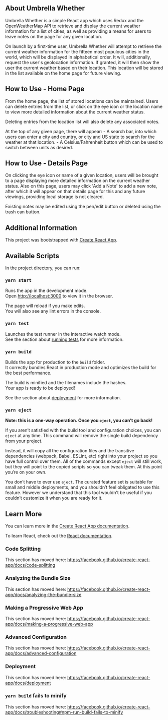 ## About Umbrella Whether

Umbrella Whether is a simple React app which uses Redux and the OpenWeatherMap API to retrieve and display the current weather information for a list of cities, as well as providing a means for users to leave notes on the page for any given location.

On launch by a first-time user, Umbrella Whether will attempt to retrieve the current weather information for the fifteen most populous cities in the world, which will be displayed in alphabetical order. It will, additionally, request the user's geolocation information. If granted, it will then show the user the current weather based on their location. This location will be stored in the list available on the home page for future viewing.

## How to Use - Home Page

From the home page, the list of stored locations can be maintained. Users can delete entries from the list, or click on the eye icon or the location name to view more detailed information about the current weather status.

Deleting entries from the location list will also delete any associated notes.

At the top of any given page, there will appear:
	- A search bar, into which users can enter a city and country, or city and US state to search for the weather at that location.
	- A Celsius/Fahrenheit button which can be used to switch between units as desired.

## How to Use - Details Page

On clicking the eye icon or name of a given location, users will be brought to a page displaying more detailed information on the current weather status. Also on this page, users may click 'Add a Note' to add a new note, after which it will appear on that details page for this and any future viewings, providing local storage is not cleared.

Existing notes may be edited using the pen/edit button or deleted using the trash can button.

## Additional Information

This project was bootstrapped with [Create React App](https://github.com/facebook/create-react-app).

## Available Scripts

In the project directory, you can run:

### `yarn start`

Runs the app in the development mode.<br />
Open [http://localhost:3000](http://localhost:3000) to view it in the browser.

The page will reload if you make edits.<br />
You will also see any lint errors in the console.

### `yarn test`

Launches the test runner in the interactive watch mode.<br />
See the section about [running tests](https://facebook.github.io/create-react-app/docs/running-tests) for more information.

### `yarn build`

Builds the app for production to the `build` folder.<br />
It correctly bundles React in production mode and optimizes the build for the best performance.

The build is minified and the filenames include the hashes.<br />
Your app is ready to be deployed!

See the section about [deployment](https://facebook.github.io/create-react-app/docs/deployment) for more information.

### `yarn eject`

**Note: this is a one-way operation. Once you `eject`, you can’t go back!**

If you aren’t satisfied with the build tool and configuration choices, you can `eject` at any time. This command will remove the single build dependency from your project.

Instead, it will copy all the configuration files and the transitive dependencies (webpack, Babel, ESLint, etc) right into your project so you have full control over them. All of the commands except `eject` will still work, but they will point to the copied scripts so you can tweak them. At this point you’re on your own.

You don’t have to ever use `eject`. The curated feature set is suitable for small and middle deployments, and you shouldn’t feel obligated to use this feature. However we understand that this tool wouldn’t be useful if you couldn’t customize it when you are ready for it.

## Learn More

You can learn more in the [Create React App documentation](https://facebook.github.io/create-react-app/docs/getting-started).

To learn React, check out the [React documentation](https://reactjs.org/).

### Code Splitting

This section has moved here: https://facebook.github.io/create-react-app/docs/code-splitting

### Analyzing the Bundle Size

This section has moved here: https://facebook.github.io/create-react-app/docs/analyzing-the-bundle-size

### Making a Progressive Web App

This section has moved here: https://facebook.github.io/create-react-app/docs/making-a-progressive-web-app

### Advanced Configuration

This section has moved here: https://facebook.github.io/create-react-app/docs/advanced-configuration

### Deployment

This section has moved here: https://facebook.github.io/create-react-app/docs/deployment

### `yarn build` fails to minify

This section has moved here: https://facebook.github.io/create-react-app/docs/troubleshooting#npm-run-build-fails-to-minify
